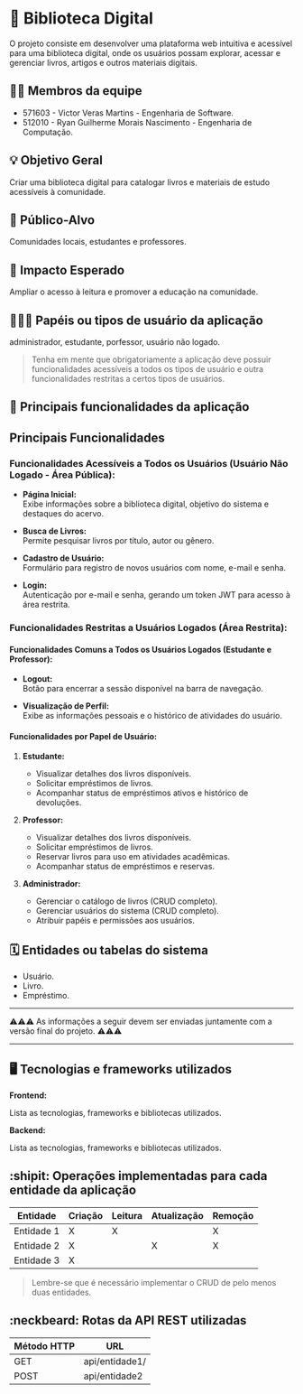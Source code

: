 # :checkered_flag: Biblioteca Digital

O projeto consiste em desenvolver uma plataforma web intuitiva e acessível para uma biblioteca digital, onde os usuários possam explorar, acessar e gerenciar livros, artigos e outros materiais digitais.

## :technologist: Membros da equipe

 - 571603 - Victor Veras Martins - Engenharia de Software.
 - 512010 - Ryan Guilherme Morais Nascimento - Engenharia de Computação.

## :bulb: Objetivo Geral
Criar uma biblioteca digital para catalogar livros e materiais de estudo acessíveis à comunidade.

## :eyes: Público-Alvo
Comunidades locais, estudantes e professores.

## :star2: Impacto Esperado
Ampliar o acesso à leitura e promover a educação na comunidade.

## :people_holding_hands: Papéis ou tipos de usuário da aplicação

administrador, estudante, porfessor, usuário não logado.

> Tenha em mente que obrigatoriamente a aplicação deve possuir funcionalidades acessíveis a todos os tipos de usuário e outra funcionalidades restritas a certos tipos de usuários.

## :triangular_flag_on_post:	 Principais funcionalidades da aplicação

## **Principais Funcionalidades**

### **Funcionalidades Acessíveis a Todos os Usuários (Usuário Não Logado - Área Pública):**
- **Página Inicial:**  
  Exibe informações sobre a biblioteca digital, objetivo do sistema e destaques do acervo.  

- **Busca de Livros:**  
  Permite pesquisar livros por título, autor ou gênero.  

- **Cadastro de Usuário:**  
  Formulário para registro de novos usuários com nome, e-mail e senha.  

- **Login:**  
  Autenticação por e-mail e senha, gerando um token JWT para acesso à área restrita.  


### **Funcionalidades Restritas a Usuários Logados (Área Restrita):**

#### **Funcionalidades Comuns a Todos os Usuários Logados (Estudante e Professor):**
- **Logout:**  
  Botão para encerrar a sessão disponível na barra de navegação.  

- **Visualização de Perfil:**  
  Exibe as informações pessoais e o histórico de atividades do usuário.  

#### **Funcionalidades por Papel de Usuário:**

1. **Estudante:**  
   - Visualizar detalhes dos livros disponíveis.  
   - Solicitar empréstimos de livros.  
   - Acompanhar status de empréstimos ativos e histórico de devoluções.  

2. **Professor:**  
   - Visualizar detalhes dos livros disponíveis.  
   - Solicitar empréstimos de livros.  
   - Reservar livros para uso em atividades acadêmicas.  
   - Acompanhar status de empréstimos e reservas.  

3. **Administrador:**  
   - Gerenciar o catálogo de livros (CRUD completo).  
   - Gerenciar usuários do sistema (CRUD completo).  
   - Atribuir papéis e permissões aos usuários.    

## :spiral_calendar: Entidades ou tabelas do sistema

   - Usuário.  
   - Livro.  
   - Empréstimo.  


----

:warning::warning::warning: As informações a seguir devem ser enviadas juntamente com a versão final do projeto. :warning::warning::warning:


----

## :desktop_computer: Tecnologias e frameworks utilizados

**Frontend:**

Lista as tecnologias, frameworks e bibliotecas utilizados.

**Backend:**

Lista as tecnologias, frameworks e bibliotecas utilizados.


## :shipit: Operações implementadas para cada entidade da aplicação


| Entidade| Criação | Leitura | Atualização | Remoção |
| --- | --- | --- | --- | --- |
| Entidade 1 | X |  X  |  | X |
| Entidade 2 | X |    |  X | X |
| Entidade 3 | X |    |  |  |

> Lembre-se que é necessário implementar o CRUD de pelo menos duas entidades.

## :neckbeard: Rotas da API REST utilizadas

| Método HTTP | URL |
| --- | --- |
| GET | api/entidade1/|
| POST | api/entidade2 |
